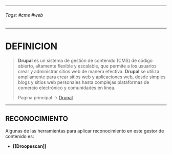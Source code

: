 ------
###### Tags: #cms #web

------------------------------------------------------
# DEFINICION
> 
> **Drupal** es un sistema de gestión de contenido (CMS) de código abierto, altamente flexible y escalable, que permite a los usuarios crear y administrar sitios web de manera efectiva. **Drupal** se utiliza ampliamente para crear sitios web y aplicaciones web, desde simples blogs y sitios web personales hasta complejas plataformas de comercio electrónico y comunidades en línea.
>
> Pagina principal -> [Drupal](https://www.drupal.org/)

-----------

## RECONOCIMIENTO

Algunas de las herramientas para aplicar reconocimiento en este gestor de contenido es:

- **[[Droopescan]]**
